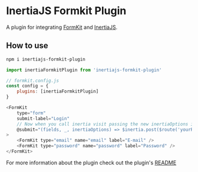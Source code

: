 # InertiaJS Formkit Plugin

A plugin for integrating [FormKit](https://github.com/formkit/formkit) and [InertiaJS](https://inertiajs.com/).

## How to use

```bash
npm i inertiajs-formkit-plugin
```

```js
import inertiaFormkitPlugin from 'inertiajs-formkit-plugin'

// formkit.config.js
const config = {
    plugins: [inertiaFormkitPlugin]
}

<FormKit
    type="form"
    submit-label="Login"
    // Now when you call inertia visit passing the new inertiaOptions it adds to formkit node the states like loading and disabled
    @submit="(fields, _, inertiaOptions) => $inertia.post($route('yourRouter'), fields, inertiaOptions)"
>
    <FormKit type="email" name="email" label="E-mail" />
    <FormKit type="password" name="password" label="Password" />
</FormKit>
```

For more information about the plugin check out the plugin's [README](https://github.com/gustavofenilli/inertiajs-formkit-plugin/blob/main/packages/lib/README.md)
